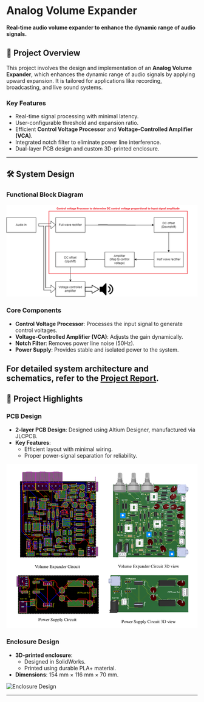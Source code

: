 # Analog Volume Expander

**Real-time audio volume expander to enhance the dynamic range of audio signals.**

## 📖 Project Overview
This project involves the design and implementation of an **Analog Volume Expander**, which enhances the dynamic range of audio signals by applying upward expansion. It is tailored for applications like recording, broadcasting, and live sound systems.

### Key Features
- Real-time signal processing with minimal latency.
- User-configurable threshold and expansion ratio.
- Efficient **Control Voltage Processor** and **Voltage-Controlled Amplifier (VCA)**.
- Integrated notch filter to eliminate power line interference.
- Dual-layer PCB design and custom 3D-printed enclosure.

---

## 🛠 System Design
### Functional Block Diagram
![Functional Diagram](images/screenshots/functional_block_diagram.png)

### Core Components
- **Control Voltage Processor**: Processes the input signal to generate control voltages.
- **Voltage-Controlled Amplifier (VCA)**: Adjusts the gain dynamically.
- **Notch Filter**: Removes power line noise (50Hz).
- **Power Supply**: Provides stable and isolated power to the system.

For detailed system architecture and schematics, refer to the [Project Report](docs/Project_Report.pdf).
---

## 📸 Project Highlights
### PCB Design
- **2-layer PCB Design**: Designed using Altium Designer, manufactured via JLCPCB.
- **Key Features**:
  - Efficient layout with minimal wiring.
  - Proper power-signal separation for reliability.

![PCB Design](images/screenshots/pcb_design.png)

### Enclosure Design
- **3D-printed enclosure**:
  - Designed in SolidWorks.
  - Printed using durable PLA+ material.
- **Dimensions**: 154 mm × 116 mm × 70 mm.

![Enclosure Design](images/screenshots/enclosure_design.png)

---
